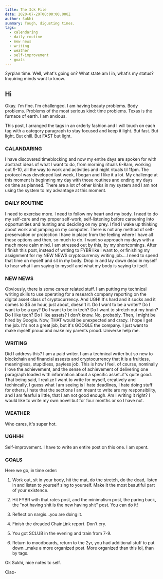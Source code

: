 ```yaml
---
title: The Ick File
date: 2020-07-20T00:00:00.000Z
author: Sukhi
summary: Tough, digusting times.
tags:
  - calendaring
  - daily routine
  - new news
  - writing
  - weather
  - self-improvement
  - goals
---
```

2yrplan time. Well, what's going on? What state am I in, what's my status? Inquiring minds want to know. 

## Hi

Okay. I'm fine. I'm challenged. I am having beauty problems. Body problems. Problems of the most serious kind: time problems. Texas is the furnace of earth. I am anxious.

This post, I arranged the tags in an orderly fashion and I will touch on each tag with a category paragraph to stay focused and keep it light. But fast. But light. But chill. But FAST but light.

### CALANDARING

I have discovered timeblocking and now my entire days are spoken for with abstract ideas of what I want to do, from morning rituals 6-8am, working out 9-10, all the way to work and activities and night rituals til 11pm. The protocol was developed last week, I began and I like it a lot. My challenge at this moment is beginning my day with those routines and ending my days on time as planned. There are a lot of other kinks in my system and I am not using the system to my advantage at this moment.

### DAILY ROUTINE

I need to exercise more. I need to follow my heart and my body. I need to do my self-care and my proper self-work, self-listening before careening into opportunities and hunting and deciding on my prey. I find I wake up thinking about work and jumping on my computer. There is not any method of self-preservation or protection I have in place from the feeling where I have all these options and then, so much to do. I want so approach my days with a much more calm mind. I am stressed out by this, by my shortcomings. After I finish this post, instead of writing to FYBR like I want to, or finishing my assignment for my NEW NEWS cryptocurrency writing job....I need to spend that time on myself and sit in my body. Drop in and lay down dead in myself to hear what I am saying to myself and what my body is saying to itself.

### NEW NEWS

Obviously, there is some career related stuff. I am putting my technical writing skills to use operating for a research company reporting on the digital asset class of cryptocurrency. And UGH! It's hard and it sucks and it comes to $5 an hour, just about, doesn't it. Do I want to be a writer? Do I want to be a guy? Do I want to be in tech? Do I want to stretch out my brain? Do I like tech? Do I like assets? I don't know. No, probably. Then, I might be hired by Google. Now, THAT would be unexpected and crazy. I hope I get the job. It's not a great job, but it's GOOGLE the company. I just want to make myself proud and make my parents proud. Universe help me.

### WRITING

Did I address this? I am a paid writer. I am a technical writer but so new to blockchain and financial assests and cryptocurrency that it is a fruitless, meaningless, stupidless, payless job. This is how I feel, of course, nominally I love the achievement, and the sense of achievement of delivering one paragraph loaded with information about a specific asset..it's quite good. That being said, I realize I want to write for myself, creatively and techincally, I guess what I am seeing is I hate deadlines, I hate doing stuff for others, I hate that the sections I am meant to write are my responsibility, and I am fearful a little, that I am not good enough. Am I writing it right? I would like to write my own novel but for four months or so I have not.

### WEATHER

Who cares, it's super hot.

### UGHHH

Self-improvement. I have to write an entire post on this one. I am spent.

### GOALS

Here we go, in time order:

1. Work out, sit in your body, hit the mat, do the stretch, do the dead, listen in and listen to yourself sing to yourself. Make it the most beautiful part of your existence.

2. Hit FYBR with that rates post, and the minimalism post, the paring back, the "not having shit is the new having shit" post. You can do it!

3. Reflect on nargis...you are doing it.

4. Finish the dreaded ChainLink report. Don't cry.

5. You got SCLUB in the evening and train from 7-9.

6. Return to moodboards, return to the 2yr, you had additional stuff to put down...make a more organized post. More organized than this lol, than by tags.

Ok Sukhi, nice notes to self.

Ciao-
